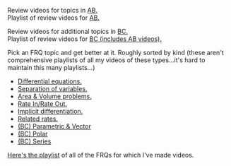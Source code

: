 Review videos for topics in [AB.](https://docs.google.com/document/d/1omZqpB0UkSJY1r4lPvEtojAa5NahVoW3ZxN0uLviKww/edit)   
Playlist of review videos for [AB.](https://www.youtube.com/playlist?list=PL6iwkLfBjZiw2H9tmA1vW9a93_eJy6bLb)

Review videos for additional topics in [BC.](https://docs.google.com/document/d/1h0OsHwdEplKx7CqUWtqkl3AauL6Nt3e7_L0cZRdtARs/edit)  
Playlist of review videos for [BC (includes AB videos).](https://www.youtube.com/watch?v=pLCyPMbf6iI&list=PL6iwkLfBjZiyOprILurQRNoI1M0ACE0ab)

Pick an FRQ topic and get better at it.  Roughly sorted by kind (these aren't comprehensive playlists of all my videos of these types...it's hard to maintain this many playlists...)

* [Differential equations.](https://www.youtube.com/watch?v=6_8uCDOAt60&list=PL6iwkLfBjZizX76Iekkd8NiI2YCu_MXWY)  
* [Separation of variables.](https://www.youtube.com/watch?v=6_8uCDOAt60&list=PL6iwkLfBjZizshy2kAg-c4BvMgn4GNcqQ)  
* [Area & Volume problems.](https://www.youtube.com/watch?v=Q1GsKHoHyYk&list=PL6iwkLfBjZixxSUrkvqNEmaoZrfewfaMD)  
* [Rate In/Rate Out.](https://www.youtube.com/playlist?list=PL6iwkLfBjZiwe-iySqGBV7PUYeBNokN6P)
* [Implicit differentiation.](https://www.youtube.com/watch?v=p0aGfk7qm_U&list=PL6iwkLfBjZiwQgoq1n9A9H_JZmINSn33e)  
* [Related rates.](https://www.youtube.com/watch?v=haDcu6Vlbd0&list=PL6iwkLfBjZiye_FuKHypc8XpYXlyrvUF8)  
* [(BC) Parametric & Vector](https://www.youtube.com/watch?v=vqdB8IFDa3c&list=PL6iwkLfBjZizM-gG05kMUIeuzXW-Pbve-)
* [(BC) Polar](https://www.youtube.com/watch?v=1ISr95DFRdY&list=PL6iwkLfBjZixGdk9gN7lC0FOCfkUe0kQ6)
* [(BC) Series](https://www.youtube.com/watch?v=gJI22_jJ57M&list=PL6iwkLfBjZiwheTEUA-N7ujqhLZiTVwvZ)

[Here's the playlist](https://www.youtube.com/playlist?list=PLA83584C88AB6F0AE) of all of the FRQs for which I've made videos.
